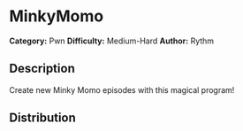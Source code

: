 # MinkyMomo
**Category:** Pwn
**Difficulty:** Medium-Hard
**Author:** Rythm

## Description

Create new Minky Momo episodes with this magical program!
## Distribution

